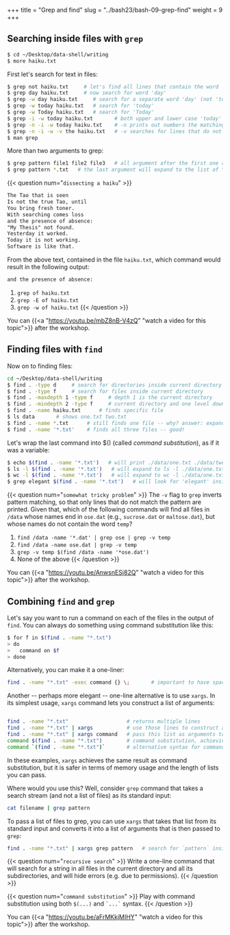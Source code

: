 +++
title = "Grep and find"
slug = "../bash23/bash-09-grep-find"
weight = 9
+++

## Searching inside files with `grep`

```sh
$ cd ~/Desktop/data-shell/writing
$ more haiku.txt
```

First let's search for text in files:

```sh
$ grep not haiku.txt     # let's find all lines that contain the word 'not'
$ grep day haiku.txt     # now search for word 'day'
$ grep -w day haiku.txt     # search for a separate word 'day' (not 'today', etc.)
$ grep -w today haiku.txt   # search for 'today'
$ grep -w Today haiku.txt   # search for 'Today'
$ grep -i -w today haiku.txt       # both upper and lower case 'today'
$ grep -n -i -w today haiku.txt    # -n prints out numbers the matching lines
$ grep -n -i -w -v the haiku.txt   # -v searches for lines that do not contain 'the'
$ man grep
```

More than two arguments to grep:

```sh
$ grep pattern file1 file2 file3   # all argument after the first one are assumed to be filenames
$ grep pattern *.txt   # the last argument will expand to the list of *.txt files
```




{{< question num="`dissecting a haiku`" >}}
```txt
The Tao that is seen
Is not the true Tao, until
You bring fresh toner.
With searching comes loss
and the presence of absence:
"My Thesis" not found.
Yesterday it worked.
Today it is not working.
Software is like that.
```
From the above text, contained in the file `haiku.txt`, which command would result in the following output:
```txt
and the presence of absence:
```
1. `grep of haiku.txt`
2. `grep -E of haiku.txt`
3. `grep -w of haiku.txt`
{{< /question >}}





<!-- 09-grep.mkv -->
<!-- {{< yt mbZ8nB-V4zQ 63 >}} -->
You can {{<a "https://youtu.be/mbZ8nB-V4zQ" "watch a video for this topic">}} after the workshop.





## Finding files with `find`

Now on to finding files:

```sh
cd ~/Desktop/data-shell/writing
$ find . -type d     # search for directories inside current directory
$ find . -type f     # search for files inside current directory
$ find . -maxdepth 1 -type f     # depth 1 is the current directory
$ find . -mindepth 2 -type f     # current directory and one level down
$ find . -name haiku.txt      # finds specific file
$ ls data       # shows one.txt two.txt
$ find . -name *.txt      # still finds one file -- why? answer: expands *.txt to haiku.txt
$ find . -name '*.txt'    # finds all three files -- good!
```

Let's wrap the last command into $() (called *command substitution*), as if it was a variable:

```sh
$ echo $(find . -name '*.txt')   # will print ./data/one.txt ./data/two.txt ./haiku.txt
$ ls -l $(find . -name '*.txt')   # will expand to ls -l ./data/one.txt ./data/two.txt ./haiku.txt
$ wc -l $(find . -name '*.txt')   # will expand to wc -l ./data/one.txt ./data/two.txt ./haiku.txt
$ grep elegant $(find . -name '*.txt')   # will look for 'elegant' inside all *.txt files
```




{{< question num="`somewhat tricky problem`" >}}
The `-v` flag to `grep` inverts pattern matching, so that only lines that do not match the pattern are printed. Given
that, which of the following commands will find all files in `/data` whose names end in `ose.dat` (e.g., `sucrose.dat`
or `maltose.dat`), but whose names do not contain the word `temp`?
1. `find /data -name '*.dat' | grep ose | grep -v temp`
2. `find /data -name ose.dat | grep -v temp`
3. `grep -v temp $(find /data -name '*ose.dat')`
4. None of the above
{{< /question >}}






<!-- 09-find.mkv -->
<!-- {{< yt AnwsnESj82Q 63 >}} -->
You can {{<a "https://youtu.be/AnwsnESj82Q" "watch a video for this topic">}} after the workshop.






## Combining `find` and `grep`
<!-- ## Running a command on the results of `find` -->

Let's say you want to run a command on each of the files in the output of `find`. You can always do something
using command substitution like this:

```sh
$ for f in $(find . -name "*.txt")
> do
>   command on $f
> done
```

Alternatively, you can make it a one-liner:

```sh
find . -name "*.txt" -exec command {} \;       # important to have spaces
```

Another -- perhaps more elegant -- one-line alternative is to use `xargs`. In its simplest usage, `xargs`
command lets you construct a list of arguments:

```sh

find . -name "*.txt"                   # returns multiple lines
find . -name "*.txt" | xargs           # use those lines to construct a list
find . -name "*.txt" | xargs command   # pass this list as arguments to `command`
command $(find . -name "*.txt")        # command substitution, achieving the same result (this is riskier!)
command `(find . -name "*.txt")`       # alternative syntax for command substitution
```

In these examples, `xargs` achieves the same result as command substitution, but it is safer in terms of
memory usage and the length of lists you can pass.

Where would you use this? Well, consider `grep` command that takes a search stream (and not a list of files)
as its standard input:

```sh
cat filename | grep pattern
```

To pass a list of files to grep, you can use `xargs` that takes that list from its standard input and converts
it into a list of arguments that is then passed to `grep`:

```sh
find . -name "*.txt" | xargs grep pattern   # search for `pattern` inside all those files (`grep` does not take a list of files as standard input)
```

{{< question num="`recursive search`" >}}
Write a one-line command that will search for a string in all files in the current directory and all its subdirectories,
and will hide errors (e.g. due to permissions).
{{< /question >}}

{{< question num="`command substitution`" >}}
Play with command substitution using both `$(...)` and ``` `...` ``` syntax.
{{< /question >}}

<!-- 09-findgrep.mkv -->
<!-- {{< yt aFrMKkjMIHY 63 >}} -->
You can {{<a "https://youtu.be/aFrMKkjMIHY" "watch a video for this topic">}} after the workshop.
